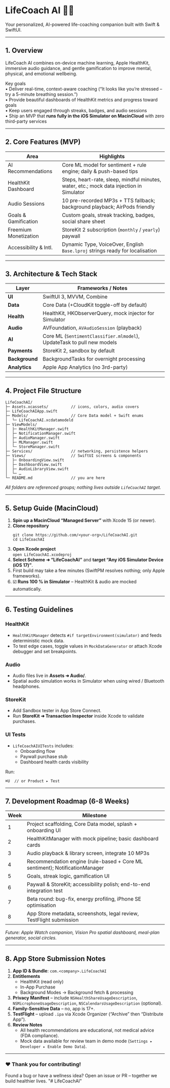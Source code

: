 # LifeCoach AI 🧠💪  
Your personalized, AI-powered life-coaching companion built with Swift & SwiftUI.

---

## 1. Overview

LifeCoach AI combines on-device machine learning, Apple HealthKit, immersive audio guidance, and gentle gamification to improve mental, physical, and emotional wellbeing.

Key goals  
• Deliver real-time, context-aware coaching (“It looks like you’re stressed – try a 5-minute breathing session.”)  
• Provide beautiful dashboards of HealthKit metrics and progress toward goals  
• Keep users engaged through streaks, badges, and audio sessions  
• Ship an MVP that **runs fully in the iOS Simulator on MacinCloud** with zero third-party services

---

## 2. Core Features (MVP)

| Area | Highlights |
| --- | --- |
| AI Recommendations | Core ML model for sentiment + rule engine; daily & push-based tips |
| HealthKit Dashboard | Steps, heart-rate, sleep, mindful minutes, water, etc.; mock data injection in Simulator |
| Audio Sessions | 10 pre-recorded MP3s + TTS fallback; background playback; AirPods friendly |
| Goals & Gamification | Custom goals, streak tracking, badges, social share sheet |
| Freemium Monetization | StoreKit 2 subscription (`monthly` / `yearly`) paywall |
| Accessibility & Intl. | Dynamic Type, VoiceOver, English `Base.lproj` strings ready for localisation |

---

## 3. Architecture & Tech Stack

| Layer | Frameworks / Notes |
| ----- | ------------------ |
| **UI** | SwiftUI 3, MVVM, Combine |
| **Data** | Core Data (+CloudKit toggle-off by default) |
| **Health** | HealthKit, HKObserverQuery, mock injector for Simulator |
| **Audio** | AVFoundation, `AVAudioSession` (playback) |
| **AI** | Core ML (`SentimentClassifier.mlmodel`), UpdateTask to pull new models |
| **Payments** | StoreKit 2, sandbox by default |
| **Background** | BackgroundTasks for overnight processing |
| **Analytics** | Apple App Analytics (no 3rd-party) |

---

## 4. Project File Structure

```
LifeCoachAI/
├─ Assets.xcassets/          // icons, colors, audio covers
├─ LifeCoachAIApp.swift
├─ Models/                   // Core Data model + Swift enums
│  └─ LifeCoachAI.xcdatamodeld
├─ ViewModels/
│  ├─ HealthKitManager.swift
│  ├─ NotificationManager.swift
│  ├─ AudioManager.swift
│  ├─ MLManager.swift
│  └─ StoreManager.swift
├─ Services/                 // networking, persistence helpers
├─ Views/                    // SwiftUI screens & components
│  ├─ OnboardingView.swift
│  ├─ DashboardView.swift
│  ├─ AudioLibraryView.swift
│  └─ …
└─ README.md                 // you are here
```

_All folders are referenced groups; nothing lives outside `LifeCoachAI` target._

---

## 5. Setup Guide (MacinCloud)

1. **Spin up a MacinCloud “Managed Server”** with Xcode 15 (or newer).
2. **Clone repository**  
   ```
   git clone https://github.com/<your-org>/LifeCoachAI.git
   cd LifeCoachAI
   ```
3. **Open Xcode project**  
   `open LifeCoachAI.xcodeproj`
4. **Select Scheme ➜ “LifeCoachAI”** and **target “Any iOS Simulator Device (iOS 17)”**.
5. First build may take a few minutes (SwiftPM resolves nothing; only Apple frameworks).
6. ☑️ **Runs 100 % in Simulator** – HealthKit & audio are mocked automatically.

---

## 6. Testing Guidelines

### HealthKit
* `HealthKitManager` detects `#if targetEnvironment(simulator)` and feeds deterministic mock data.
* To test edge cases, toggle values in `MockDataGenerator` or attach Xcode debugger and set breakpoints.

### Audio
* Audio files live in **Assets ➜ Audio/**.  
* Spatial audio simulation works in Simulator when using wired / Bluetooth headphones.

### StoreKit
* Add Sandbox tester in App Store Connect.  
* Run **StoreKit ➜ Transaction Inspector** inside Xcode to validate purchases.

### UI Tests
* `LifeCoachAIUITests` includes:
  * Onboarding flow
  * Paywall purchase stub
  * Dashboard health cards visibility

Run:  
```
⌘U  // or Product ▸ Test
```

---

## 7. Development Roadmap (6-8 Weeks)

| Week | Milestone |
| ---- | --------- |
| 1 | Project scaffolding, Core Data model, splash + onboarding UI |
| 2 | HealthKitManager with mock pipeline; basic dashboard cards |
| 3 | Audio playback & library screen, integrate 10 MP3s |
| 4 | Recommendation engine (rule-based + Core ML sentiment); NotificationManager |
| 5 | Goals, streak logic, gamification UI |
| 6 | Paywall & StoreKit; accessibility polish; end-to-end integration test |
| 7 | Beta round: bug-fix, energy profiling, iPhone SE optimisation |
| 8 | App Store metadata, screenshots, legal review, TestFlight submission |

_Future: Apple Watch companion, Vision Pro spatial dashboard, meal-plan generator, social circles._

---

## 8. App Store Submission Notes

1. **App ID & Bundle**: `com.<company>.LifeCoachAI`
2. **Entitlements**  
   * HealthKit (read only)  
   * In-App Purchase  
   * Background Modes → Background fetch & processing  
3. **Privacy Manifest** – include `NSHealthShareUsageDescription`, `NSMicrophoneUsageDescription`, `NSCalendarsUsageDescription` (optional).  
4. **Family-Sensitive Data** – no, app is 17+.  
5. **TestFlight** – upload `.ipa` via Xcode Organizer (“Archive” then “Distribute App”).  
6. **Review Notes**  
   * All health recommendations are educational, not medical advice (FDA compliance).  
   * Mock data available for review team in demo mode (`Settings ▸ Developer ▸ Enable Demo Data`).  

---

### ❤️  Thank you for contributing!  
Found a bug or have a wellness idea? Open an issue or PR – together we build healthier lives.
"# LifeCoachAI" 

